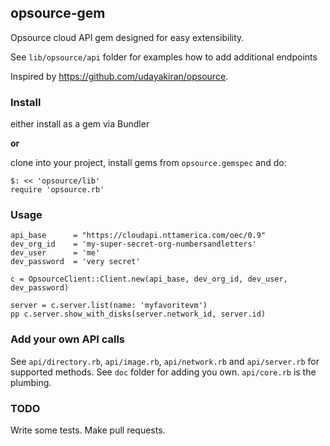 ## opsource-gem

Opsource cloud API gem designed for easy extensibility. 

See `lib/opsource/api` folder for examples how to add additional endpoints

Inspired by https://github.com/udayakiran/opsource.


### Install

either install as a gem via Bundler

__or__

clone into your project, install gems from `opsource.gemspec` and do:

```
$: << 'opsource/lib'
require 'opsource.rb'
```

### Usage

```
api_base      = "https://cloudapi.nttamerica.com/oec/0.9"
dev_org_id    = 'my-super-secret-org-numbersandletters'
dev_user      = 'me'
dev_password  = 'very secret'

c = OpsourceClient::Client.new(api_base, dev_org_id, dev_user, dev_password)

server = c.server.list(name: 'myfavoritevm')
pp c.server.show_with_disks(server.network_id, server.id)
```

### Add your own API calls

See `api/directory.rb`, `api/image.rb`, `api/network.rb` and `api/server.rb` for supported methods.
See `doc` folder for adding you own. `api/core.rb` is the plumbing.


### TODO

Write some tests. Make pull requests.

